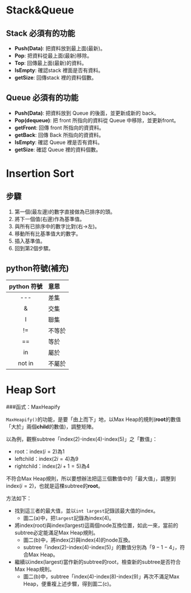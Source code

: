 # Stack&Queue

## Stack 必須有的功能
* **Push(Data)**: 把資料放到最上面(最新)。
* **Pop**: 把資料從最上面(最新)移除。
* **Top**: 回傳最上面(最新)的資料。
* **IsEmpty**: 確認stack 裡面是否有資料。
* **getSize**: 回傳stack 裡的資料個數。

## Queue 必須有的功能
* **Push(Data)**: 把資料放到 Queue 的後面，並更新成新的 back。
* **Pop(dequeue)**: 把 front 所指向的資料從 Queue 中移除，並更新front。
* **getFront**: 回傳 front 所指向的資資料。
* **getBack**: 回傳 Back 所指向的資資料。
* **IsEmpty**: 確認 Queue 裡是否有資料。
* **getSize**: 確認 Queue 裡的資料個數。

# Insertion Sort
## 步驟
1. 第一個(最左邊)的數字直接做為已排序的頭。
1. 將下一個值(右邊)作為基準值。
1. 與所有已排序中的數字比對(右->左)。
1. 移動所有比基準值大的數字。
1. 插入基準值。
1. 回到第2個步驟。
## python符號(補充)
|python 符號|意思|
|:-:|:-|
|---|差集|
|&|交集|
|I|聯集|
|!=|不等於|
|==|等於|
|in|屬於|
|not in|不屬於|

# Heap Sort
###函式：MaxHeapify

`MaxHeapify()`的功能，是要「由上而下」地，以Max Heap的規則(**root**的數值「大於」兩個**child**的數值)，調整矩陣。

以為例，觀察subtree「index($2$)-index($4$)-index($5$)」之「數值」：

* root：index($i=2$)為$1$
* leftchild：index($2i=4$)為$9$
* rightchild：index($2i+1=5$)為$4$

不符合Max Heap規則，所以要想辦法把這三個數值中的「最大值」，調整到index($i=2$)，也就是這棵subtree的**root**。

方法如下：

* 找到這三者的最大值，並以`int largest`記錄該最大值的index。
    * 圖二(a)中，把`largest`記錄為index($4$)。
* 將index(root)與index(largest)這兩個node互換位置，如此一來，當前的subtree必定能滿足Max Heap規則。
    * 圖二(b)中，將index($2$)與index($4$)的node互換。
    * subtree「index($2$)-index($4$)-index($5$)」的數值分別為「$9-1-4$」，符合Max Heap。
* 繼續以index(largest)當作新的subtree的root，檢查新的subtree是否符合Max Heap規則。
    * 圖二(b)中，subtree「index($4$)-index($8$)-index($9$)」再次不滿足Max Heap，便重複上述步驟，得到圖二(c)。
